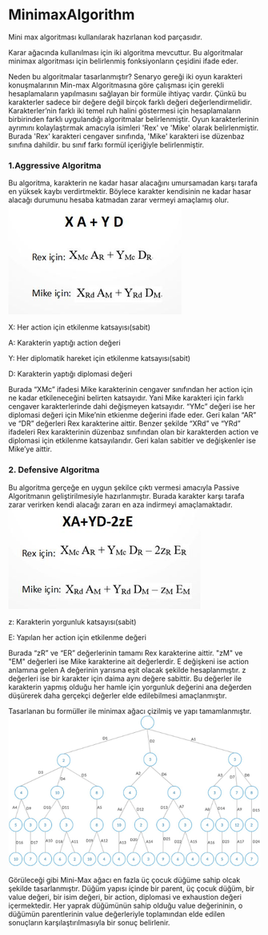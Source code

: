 # MinimaxAlgorithm
Mini max algoritması kullanılarak hazırlanan kod parçasıdır.

Karar ağacında kullanılması için iki algoritma mevcuttur. Bu algoritmalar minimax algoritması için belirlenmiş fonksiyonların çeşidini ifade eder.

Neden bu algoritmalar tasarlanmıştır?
Senaryo gereği iki oyun karakteri konuşmalarının Min-max Algoritmasına göre çalışması için gerekli hesaplamaların yapılmasını sağlayan bir formüle ihtiyaç vardır. Çünkü bu karakterler sadece bir değere değil birçok farklı değeri değerlendirmelidir. Karakterler’nin farklı iki temel ruh halini göstermesi için hesaplamaların birbirinden farklı uygulandığı algoritmalar belirlenmiştir. Oyun karakterlerinin ayrımını kolaylaştırmak amacıyla isimleri 'Rex' ve 'Mike' olarak belirlenmiştir. Burada 'Rex' karakteri cengaver sınıfında, 'Mike' karakteri ise düzenbaz sınıfına dahildir. bu sınıf farkı formül içeriğiyle belirlenmiştir.

### 1.Aggressive Algoritma
Bu algoritma, karakterin ne kadar hasar alacağını umursamadan karşı tarafa en yüksek kaybı verdirtmektir. Böylece karakter kendisinin ne kadar hasar alacağı durumunu hesaba katmadan zarar vermeyi amaçlamış olur. 
![](/images/agrassive_for.JPG)

X: Her action için etkilenme katsayısı(sabit) 

A: Karakterin yaptığı action değeri 

Y: Her diplomatik hareket için etkilenme katsayısı(sabit) 

D: Karakterin yaptığı diplomasi değeri 


Burada “XMc” ifadesi Mike karakterinin cengaver sınıfından her action için ne kadar etkileneceğini belirten katsayıdır. Yani Mike karakteri için farklı cengaver karakterlerinde dahi değişmeyen katsayıdır. “YMc” değeri ise her diplomasi değeri için Mike’nin etkienme değerini ifade eder. Geri kalan “AR” ve “DR” değerleri Rex karakterine aittir. Benzer şekilde “XRd” ve “YRd” ifadeleri Rex karakterinin düzenbaz sınıfından olan bir karakterden action ve diplomasi için etkilenme katsayılarıdır. Geri kalan sabitler ve değişkenler ise Mike’ye aittir.

### 2. Defensive Algoritma
Bu algoritma gerçeğe en uygun şekilce çıktı vermesi amacıyla Passive Algoritmanın geliştirilmesiyle hazırlanmıştır. Burada karakter karşı tarafa zarar verirken kendi alacağı zararı en aza indirmeyi amaçlamaktadır.
![](/images/defensive_for.JPG)

z: Karakterin yorgunluk katsayısı(sabit) 

E: Yapılan her action için etkilenme değeri 

Burada “zR” ve “ER” değerlerinin tamamı Rex karakterine aittir. "zM" ve "EM" değerleri ise Mike karakterine ait değerlerdir. E değişkeni ise action anlamına gelen A değerinin yarısına eşit olacak şekilde hesaplanmıştır. z değerleri ise bir karakter için daima aynı değere sabittir. Bu değerler ile karakterin yapmış olduğu her hamle için yorgunluk değerini ana değerden düşürerek daha gerçekçi değerler elde edilebilmesi amaçlanmıştır. 


Tasarlanan bu formüller ile minimax ağacı çizilmiş ve yapı tamamlanmıştır.
![](images/tree.png)

Görüleceği gibi Mini-Max ağacı en fazla üç çocuk düğüme sahip olcak şekilde tasarlanmıştır. Düğüm yapısı içinde bir parent, üç çocuk düğüm, bir value değeri, bir isim değeri, bir action, diplomasi ve exhaustion değeri içermektedir. Her yaprak düğümünün sahip olduğu value değerininin, o düğümün parentlerinin value değerleriyle toplamından elde edilen sonuçların karşılaştırılmasıyla bir sonuç belirlenir.
